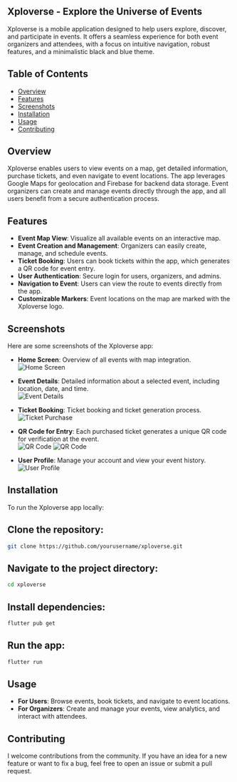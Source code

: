 ## Xploverse - Explore the Universe of Events

Xploverse is a mobile application designed to help users explore, discover, and participate in events. It offers a seamless experience for both event organizers and attendees, with a focus on intuitive navigation, robust features, and a minimalistic black and blue theme.

## Table of Contents
- [Overview](#overview)
- [Features](#features)
- [Screenshots](#screenshots)
- [Installation](#installation)
- [Usage](#usage)
- [Contributing](#contributing)

## Overview
Xploverse enables users to view events on a map, get detailed information, purchase tickets, and even navigate to event locations. The app leverages Google Maps for geolocation and Firebase for backend data storage. Event organizers can create and manage events directly through the app, and all users benefit from a secure authentication process.

## Features
- **Event Map View**: Visualize all available events on an interactive map.
- **Event Creation and Management**: Organizers can easily create, manage, and schedule events.
- **Ticket Booking**: Users can book tickets within the app, which generates a QR code for event entry.
- **User Authentication**: Secure login for users, organizers, and admins.
- **Navigation to Event**: Users can view the route to events directly from the app.
- **Customizable Markers**: Event locations on the map are marked with the Xploverse logo.

## Screenshots
Here are some screenshots of the Xploverse app:

- **Home Screen**: Overview of all events with map integration.  
  ![Home Screen](./images/home_screen.png)

- **Event Details**: Detailed information about a selected event, including location, date, and time.  
  ![Event Details](./images/event_details.jpg)

- **Ticket Booking**: Ticket booking and ticket generation process.  
  ![Ticket Purchase](./images/book_ticket.jpg)

- **QR Code for Entry**: Each purchased ticket generates a unique QR code for verification at the event.  
  ![QR Code](./images/QR_Code.jpg)
  ![QR Code](./images/QR_Combined.jpg)

- **User Profile**: Manage your account and view your event history.  
  ![User Profile](./images/Profile.jpg)


## Installation
To run the Xploverse app locally:

## Clone the repository:
```bash
git clone https://github.com/yourusername/xploverse.git
```

## Navigate to the project directory:
```bash
cd xploverse
```

## Install dependencies:
```bash
flutter pub get
```

## Run the app:
```bash
flutter run
```

## Usage
- **For Users**: Browse events, book tickets, and navigate to event locations.
- **For Organizers**: Create and manage your events, view analytics, and interact with attendees.

## Contributing
I welcome contributions from the community. If you have an idea for a new feature or want to fix a bug, feel free to open an issue or submit a pull request.